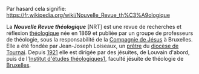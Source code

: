 Par hasard cela signifie:
https://fr.wikipedia.org/wiki/Nouvelle_Revue_th%C3%A9ologique

La _**Nouvelle Revue théologique**_ [NRT] est une revue de recherches et réflexion [théologique](https://fr.wikipedia.org/wiki/Th%C3%A9ologie "Théologie") née en 1869 et publiée par un groupe de professeurs de théologie, sous la responsabilité de la [Compagnie de Jésus](https://fr.wikipedia.org/wiki/Compagnie_de_J%C3%A9sus "Compagnie de Jésus") à Bruxelles. Elle a été fondée par Jean-Joseph Loiseaux, un [prêtre](https://fr.wikipedia.org/wiki/Pr%C3%AAtre_catholique "Prêtre catholique") du [diocèse de Tournai](https://fr.wikipedia.org/wiki/Dioc%C3%A8se_de_Tournai "Diocèse de Tournai"). Depuis [1921](https://fr.wikipedia.org/wiki/1921 "1921") elle est dirigée par des jésuites, de Louvain d'abord, puis de l'[Institut d'études théologiques](https://fr.wikipedia.org/wiki/Institut_d%E2%80%99%C3%89tudes_Th%C3%A9ologiques "Institut d’Études Théologiques")[1](https://fr.wikipedia.org/wiki/Nouvelle_Revue_th%C3%A9ologique#cite_note-1), faculté jésuite de théologie de [Bruxelles](https://fr.wikipedia.org/wiki/Bruxelles "Bruxelles").